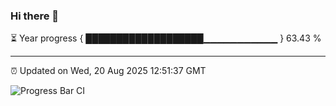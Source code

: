 ### Hi there 👋

⏳ Year progress { ███████████████████▁▁▁▁▁▁▁▁▁▁▁ } 63.43 %

---

⏰ Updated on Wed, 20 Aug 2025 12:51:37 GMT

![Progress Bar CI](https://github.com/ZhaoGui/ZhaoGui/workflows/Progress%20Bar%20CI/badge.svg)
